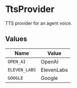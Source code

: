 # TtsProvider

TTS provider for an agent voice.


## Values

| Name          | Value         |
| ------------- | ------------- |
| `OPEN_AI`     | OpenAI        |
| `ELEVEN_LABS` | ElevenLabs    |
| `GOOGLE`      | Google        |